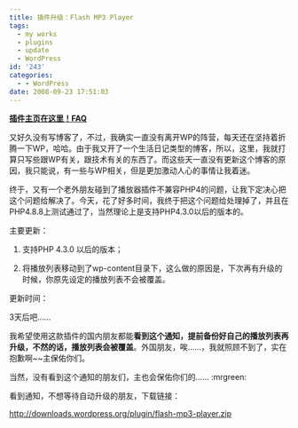 ```yaml
---
title: 插件升级：Flash MP3 Player
tags:
  - my works
  - plugins
  - update
  - WordPress
id: '243'
categories:
  - - WordPress
date: 2008-09-23 17:51:03
---
```


**[插件主页在这里！](http://sexywp.com/flash-player-widget.htm)[FAQ](http://sexywp.com/flash-mp3-player-faq.htm)**

又好久没有写博客了，不过，我确实一直没有离开WP的阵营，每天还在坚持着折腾一下WP，哈哈。由于我又开了一个生活日记类型的博客，所以，这里，我就打算只写些跟WP有关，跟技术有关的东西了。而这些天一直没有更新这个博客的原因，我只能说，有一些与WP相关，但是更加激动人心的事情让我着迷。

终于，又有一个老外朋友碰到了播放器插件不兼容PHP4的问题，让我下定决心把这个问题给解决了。今天，花了好多时间，我终于把这个问题给处理掉了，并且在PHP4.8.8上测试通过了，当然理论上是支持PHP4.3.0以后的版本的。
<!-- more -->
主要更新：

1. 支持PHP 4.3.0 以后的版本；

2. 将播放列表移动到了wp-content目录下，这么做的原因是，下次再有升级的时候，你原先设定的播放列表不会被覆盖。

更新时间：

3天后吧……

我希望使用这款插件的国内朋友都能**看到这个通知，提前备份好自己的播放列表再升级，不然的话，播放列表会被覆盖**。外国朋友，唉……，我就照顾不到了，实在抱歉啊~~主保佑你们。

当然，没有看到这个通知的朋友们，主也会保佑你们的…… :mrgreen:

看到通知，不想等待自动升级的朋友，下载链接：

http://downloads.wordpress.org/plugin/flash-mp3-player.zip